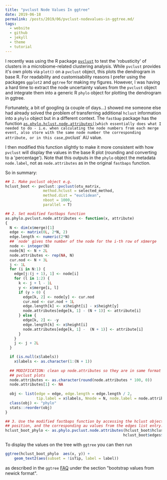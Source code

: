 ```yaml
---
title: "pvclust Node Values In ggtree"
date: 2019-06-18
permalink: /posts/2019/06/pvclust-nodevalues-in-ggtree.md/
tags:
  - website
  - github
  - jekyll
  - theme
  - tutorial
---
```


I recently was using the R package [`pvclust`](http://stat.sys.i.kyoto-u.ac.jp/prog/pvclust/) to test the
'robusticity' of clusters in a microbiome-related clustering analysis. While `pvclust` provides it's own plots via `plot()`  on a `pvclust` object, this plots the dendrogram in  base R. For readability and customisability reasons I prefer using the packages `ggplot2` and `ggtree` for making my figures. However, I was having a hard time to extract the node uncertainty values from the `pvclust` object  and integrate them into a generic R `phylo` object for plotting the dendrogram in ggtree.

Fortunately, a bit of googling (a couple of days...) showed me someone else had already solved the problem of transferring additional `hclust` information into a `phylo` object but in a different context. The `fastbap` package has the function [`as.phylo.hclust.node.attributes()`](https://github.com/gtonkinhill/fastbaps/blob/master/R/as.phylo.hclust.node.attributes.R)` which essentially does what I needed to do - i.e. when calculating the node numbers from each merge event, also store with the same node number the corresponding attribute, or in this case, `pvclust` AU value.

I then modified this function slightly to make it more consistent with how `pvclust` will display the values in the base R plot (rounding and converting to a 'percentage'). Note that this outputs in the `phylo` object the metadata `node.label`, not as `node.attributes` as in the original `fastbaps` function.

So in summary:

```r
## 1. Make pvclust object e.g.
hclust_boot <- pvclust::pvclust(otu_matrix,
                 method.hclust = selected_method,
                 method.dist = "euclidean",
                 nboot = 1000,
                 parallel = T)

## 2. Set modified fastbaps function
as.phylo.pvclust.node.attributes <- function(x, attribute)
{
  N <- dim(x$merge)[1]
  edge <- matrix(0L, 2*N, 2)
  edge.length <- numeric(2*N)
  ## `node' gives the number of the node for the i-th row of x$merge
  node <- integer(N)
  node[N] <- N + 2L
  node.attributes <- rep(NA, N)
  cur.nod <- N + 3L
  j <- 1L
  for (i in N:1) {
    edge[j:(j + 1), 1] <- node[i]
    for (l in 1:2) {
      k <- j + l - 1L
      y <- x$merge[i, l]
      if (y > 0) {
        edge[k, 2] <- node[y] <- cur.nod
        cur.nod <- cur.nod + 1L
        edge.length[k] <- x$height[i] - x$height[y]
        node.attributes[edge[k, 1] - (N + 1)] <- attribute[i]
      } else {
        edge[k, 2] <- -y
        edge.length[k] <- x$height[i]
        node.attributes[edge[k, 1] -  (N + 1)] <- attribute[i]
      }
    }
    j <- j + 2L
  }

  if (is.null(x$labels))
    x$labels <- as.character(1:(N + 1))
  
  ## MODIFICATION: clean up node.attributes so they are in same format in 
  ## pvclust plots
  node.attributes <- as.character(round(node.attributes * 100, 0))
  node.attributes[1] <- NA
  
  obj <- list(edge = edge, edge.length = edge.length / 2,
              tip.label = x$labels, Nnode = N, node.label = node.attributes)
  class(obj) <- "phylo"
  stats::reorder(obj)
}

## 3. Use the modified fastbaps function by accessing the hclust object in first 
## position, and the corresponding au values from the edges list entry.
hclust_boot_phylo <- as.phylo.pvclust.node.attributes(hclust_boot$hclust, 
                                                     hclust_boot$edges$au)

```

To display the values on the tree with `ggtree` you can then run

```r
ggtree(hclust_boot_phylo  aes(x, y)) +
    geom_text2(aes(subset = !isTip, label = label)) 
```

as described in the `ggtree` [FAQ](https://guangchuangyu.github.io/software/ggtree/faq/#) under the section "bootstrap values from newick format".